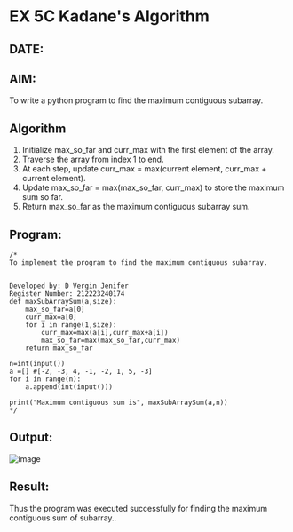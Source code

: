 # EX 5C Kadane's Algorithm
## DATE:
## AIM:
To write a python program to find the maximum contiguous subarray.


## Algorithm
1. Initialize max_so_far and curr_max with the first element of the array.
2. Traverse the array from index 1 to end.
3. At each step, update curr_max = max(current element, curr_max + current element).
4. Update max_so_far = max(max_so_far, curr_max) to store the maximum sum so far.
5. Return max_so_far as the maximum contiguous subarray sum.
## Program:
```
/*
To implement the program to find the maximum contiguous subarray.


Developed by: D Vergin Jenifer
Register Number: 212223240174
def maxSubArraySum(a,size):
    max_so_far=a[0]
    curr_max=a[0]
    for i in range(1,size):
        curr_max=max(a[i],curr_max+a[i])
        max_so_far=max(max_so_far,curr_max)
    return max_so_far
    
n=int(input())  
a =[] #[-2, -3, 4, -1, -2, 1, 5, -3]
for i in range(n):
    a.append(int(input()))
  
print("Maximum contiguous sum is", maxSubArraySum(a,n))
*/
```

## Output:

![image](https://github.com/user-attachments/assets/3fb0ddc9-b5dd-4f3d-9bba-2eb006f16b36)


## Result:
Thus the program was executed successfully for finding the maximum contiguous sum of subarray..

